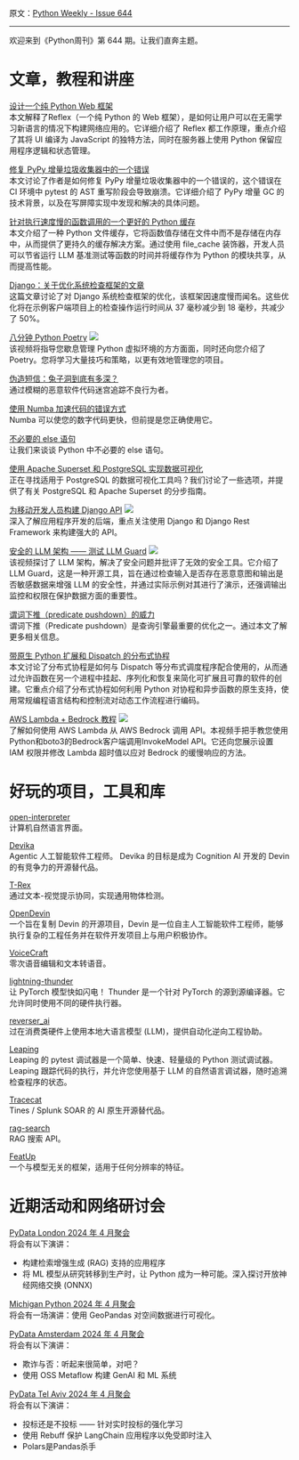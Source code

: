 原文：[Python Weekly - Issue 644](http://eepurl.com/iMZAHE)

---

欢迎来到《Python周刊》第 644 期。让我们直奔主题。 

# 文章，教程和讲座  
  
[设计一个纯 Python Web 框架](https://reflex.dev/blog/2024-03-21-reflex-architecture/)  
本文解释了Reflex（一个纯 Python 的 Web 框架），是如何让用户可以在无需学习新语言的情况下构建网络应用的。它详细介绍了 Reflex 都工作原理，重点介绍了其将 UI 编译为 JavaScript 的独特方法，同时在服务器上使用 Python 保留应用程序逻辑和状态管理。  
  
[修复 PyPy 增量垃圾收集器中的一个错误](https://www.pypy.org/posts/2024/03/fixing-bug-incremental-gc.html)  
本文讨论了作者是如何修复 PyPy 增量垃圾收集器中的一个错误的，这个错误在 CI 环境中 pytest 的 AST 重写阶段会导致崩溃。它详细介绍了 PyPy 增量 GC 的技术背景，以及在写屏障实现中发现和解决的具体问题。  
  
[针对执行速度慢的函数调用的一个更好的 Python 缓存](https://docs.sweep.dev/blogs/file-cache)  
本文介绍了一种 Python 文件缓存，它将函数值存储在文件中而不是存储在内存中，从而提供了更持久的缓存解决方案。通过使用 file_cache 装饰器，开发人员可以节省运行 LLM 基准测试等函数的时间并将缓存作为 Python 的模块共享，从而提高性能。  
  
[Django：关于优化系统检查框架的文章](https://adamj.eu/tech/2024/03/23/django-optimizing-system-checks/)  
这篇文章讨论了对 Django 系统检查框架的优化，该框架因速度慢而闻名。这些优化将在示例客户端项目上的检查操作运行时间从 37 毫秒减少到 18 毫秒，共减少了 50%。  
  
[八分钟 Python Poetry](https://www.youtube.com/watch?v=Ji2XDxmXSOM) ![](https://mcusercontent.com/e2e180baf855ac797ef407fc7/images/af76283a-6e65-436c-967a-900427cf6399.png)  
该视频将指导您歇息管理 Python 虚拟环境的方方面面，同时还向您介绍了 Poetry。您将学习大量技巧和策略，以更有效地管理您的项目。  
  
[伪造短信：兔子洞到底有多深？](https://medium.com/@aleksamajkic/fake-sms-how-deep-does-the-rabbit-hole-really-go-17e25c42f986)  
通过模糊的恶意软件代码迷宫追踪不良行为者。  
  
[使用 Numba 加速代码的错误方式](https://pythonspeed.com/articles/slow-numba/)  
Numba 可以使您的数字代码更快，但前提是您正确使用它。  
  
[不必要的 else 语句](https://www.pythonmorsels.com/unnecessary-else-statements/)  
让我们来谈谈 Python 中不必要的 else 语句。  
  
[使用 Apache Superset 和 PostgreSQL 实现数据可视化](https://www.timescale.com/blog/data-visualization-in-postgresql-with-apache-superset/)  
正在寻找适用于 PostgreSQL 的数据可视化工具吗？我们讨论了一些选项，并提供了有关 PostgreSQL 和 Apache Superset 的分步指南。  
  
[为移动开发人员构建 Django API](https://www.youtube.com/playlist?list=PLgRx2Eap1Wm2W-ozbwAZwffEwTTy8xS5g) ![](https://mcusercontent.com/e2e180baf855ac797ef407fc7/images/af76283a-6e65-436c-967a-900427cf6399.png)  
深入了解应用程序开发的后端，重点关注使用 Django 和 Django Rest Framework 来构建强大的 API。  
  
[安全的 LLM 架构 —— 测试 LLM Guard](https://www.youtube.com/watch?&v=C_5KRqQrGD4) ![](https://mcusercontent.com/e2e180baf855ac797ef407fc7/images/af76283a-6e65-436c-967a-900427cf6399.png)  
该视频探讨了 LLM 架构，解决了安全问题并批评了无效的安全工具。它介绍了 LLM Guard，这是一种开源工具，旨在通过检查输入是否存在恶意意图和输出是否敏感数据来增强 LLM 的安全性，并通过实际示例对其进行了演示，还强调输出监控和权限在保护数据方面的重要性。  
  
[谓词下推（predicate pushdown）的威力](https://pola.rs/posts/predicate-pushdown-query-optimizer/)  
谓词下推（Predicate pushdown）是查询引擎最重要的优化之一。通过本文了解更多相关信息。  
  
[带原生 Python 扩展和 Dispatch 的分布式协程](https://stealthrocket.tech/blog/distributed-coroutines-in-python/)  
本文讨论了分布式协程是如何与 Dispatch 等分布式调度程序配合使用的，从而通过允许函数在另一个进程中挂起、序列化和恢复来简化可扩展且可靠的软件的创建。它重点介绍了分布式协程如何利用 Python 对协程和异步函数的原生支持，使用常规编程语言结构和控制流对动态工作流程进行编码。  
  
[AWS Lambda + Bedrock 教程](https://www.youtube.com/watch?v=vQ9BUc-UmXY) ![](https://mcusercontent.com/e2e180baf855ac797ef407fc7/images/af76283a-6e65-436c-967a-900427cf6399.png)  
了解如何使用 AWS Lambda 从 AWS Bedrock 调用 API。本视频手把手教您使用Python和boto3的Bedrock客户端调用InvokeModel API。它还向您展示设置 IAM 权限并修改 Lambda 超时值以应对 Bedrock 的缓慢响应的方法。   
  
  
# 好玩的项目，工具和库  
  
[open-interpreter](https://github.com/OpenInterpreter/open-interpreter)  
计算机自然语言界面。  
  
[Devika](https://github.com/stitionai/devika)  
Agentic 人工智能软件工程师。 Devika 的目标是成为 Cognition AI 开发的 Devin 的有竞争力的开源替代品。  
  
[T-Rex](https://github.com/IDEA-Research/T-Rex)  
通过文本-视觉提示协同，实现通用物体检测。  
  
[OpenDevin](https://github.com/OpenDevin/OpenDevin)  
一个旨在复制 Devin 的开源项目，Devin 是一位自主人工智能软件工程师，能够执行复杂的工程任务并在软件开发项目上与用户积极协作。  
  
[VoiceCraft](https://github.com/jasonppy/VoiceCraft)  
零次语音编辑和文本转语音。  
  
[lightning-thunder](https://github.com/Lightning-AI/lightning-thunder)  
让 PyTorch 模型快如闪电！ Thunder 是一个针对 PyTorch 的源到源编译器。它允许同时使用不同的硬件执行器。
 
  
[reverser_ai](https://github.com/mrphrazer/reverser_ai)  
过在消费类硬件上使用本地大语言模型 (LLM)，提供自动化逆向工程协助。  
  
[Leaping](https://github.com/leapingio/leaping)  
Leaping 的 pytest 调试器是一个简单、快速、轻量级的 Python 测试调试器。 Leaping 跟踪代码的执行，并允许您使用基于 LLM 的自然语言调试器，随时追溯检查程序的状态。
  
[Tracecat](https://github.com/TracecatHQ/tracecat)  
Tines / Splunk SOAR 的 AI 原生开源替代品。 
  
[rag-search](https://github.com/thinkany-ai/rag-search)  
RAG 搜索 API。  
  
[FeatUp](https://mhamilton.net/featup.html)  
一个与模型无关的框架，适用于任何分辨率的特征。
  
  
# 近期活动和网络研讨会  
  
[PyData London 2024 年 4 月聚会](https://www.meetup.com/pydata-london-meetup/events/299970694/)  
将会有以下演讲：
  * 构建检索增强生成 (RAG) 支持的应用程序
  * 将 ML 模型从研究转移到生产时，让 Python 成为一种可能。深入探讨开放神经网络交换 (ONNX)
  
[Michigan Python 2024 年 4 月聚会](https://www.meetup.com/michigan-python/events/299683479/)  
将会有一场演讲：使用 GeoPandas 对空间数据进行可视化。 
  
[PyData Amsterdam 2024 年 4 月聚会](https://www.meetup.com/pydata-nl/events/299967889/)  
将会有以下演讲：
  * 欺诈与否：听起来很简单，对吧？
  * 使用 OSS Metaflow 构建 GenAI 和 ML 系统
   
[PyData Tel Aviv 2024 年 4 月聚会](https://www.meetup.com/pydata-tel-aviv/events/299310820/)  
将会有以下演讲：
  * 投标还是不投标 —— 针对实时投标的强化学习
  * 使用 Rebuff 保护 LangChain 应用程序以免受即时注入
  * Polars是Pandas杀手
